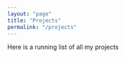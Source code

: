 ```yaml
---
layout: "page"
title: "Projects"
permalink: "/projects"
---
```


Here is a running list of all my projects